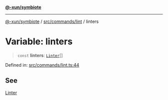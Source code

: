 [**@-xun/symbiote**](../../../../README.md)

***

[@-xun/symbiote](../../../../README.md) / [src/commands/lint](../README.md) / linters

# Variable: linters

> `const` **linters**: [`Linter`](../enumerations/Linter.md)[]

Defined in: [src/commands/lint.ts:44](https://github.com/Xunnamius/symbiote/blob/75014db0d306eae609fdd593e692bde4e3ec6d31/src/commands/lint.ts#L44)

## See

[Linter](../enumerations/Linter.md)
